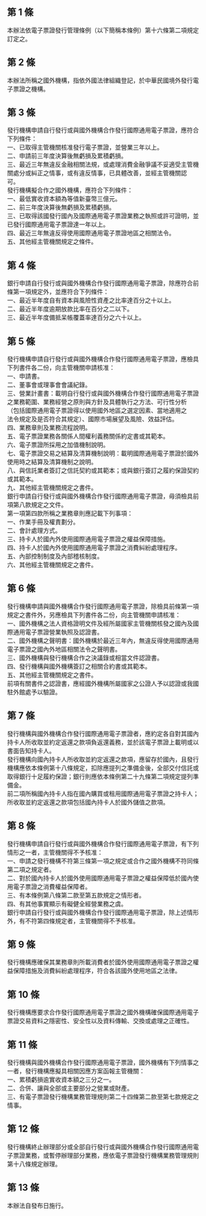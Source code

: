 第 1 條
-------
本辦法依電子票證發行管理條例（以下簡稱本條例）第十六條第二項規定  
訂定之。

第 2 條
-------
本辦法所稱之國外機構，指依外國法律組織登記，於中華民國境外發行電  
子票證之機構。

第 3 條
-------
發行機構申請自行發行或與國外機構合作發行國際通用電子票證，應符合  
下列條件：  
一、已取得主管機關核准發行電子票證，並營業三年以上。  
二、申請前三年度決算後無虧損及累積虧損。  
三、最近三年無違反金融相關法規，或處理消費金融爭議不妥適受主管機  
    關處分或糾正之情事，或有違反情事，已具體改善，並經主管機關認  
    可。  
發行機構擬合作之國外機構，應符合下列條件：  
一、最低實收資本額為等值新臺幣三億元。  
二、前三年度決算後無虧損及累積虧損。  
三、已取得該國發行國內及國際通用電子票證業務之執照或許可證明，並  
    已發行國際通用電子票證達一年以上。  
四、最近三年無違反得使用國際通用電子票證地區之相關法令。  
五、其他經主管機關規定之條件。

第 4 條
-------
銀行申請自行發行或與國外機構合作發行國際通用電子票證，除應符合前  
條第一項規定外，並應符合下列條件：  
一、最近半年度自有資本與風險性資產之比率達百分之十以上。  
二、最近半年度逾期放款比率在百分之二以下。  
三、最近半年度備抵呆帳覆蓋率達百分之六十以上。

第 5 條
-------
發行機構申請自行發行或與國外機構合作發行國際通用電子票證，應檢具  
下列書件各二份，向主管機關申請核准：  
一、申請書。  
二、董事會或理事會會議紀錄。  
三、營業計畫書：載明自行發行或與國外機構合作發行國際通用電子票證  
    之業務範圍、業務經營之原則與方針及具體執行之方法、可行性分析  
    （包括國際通用電子票證得以使用國外地區之選定因素、當地適用之  
    法令規定及是否符合其規定）、國際市場展望及風險、效益評估。  
四、業務章則及業務流程說明。  
五、電子票證業務各關係人間權利義務關係約定書或其範本。  
六、電子票證所採用之加值機制說明。  
七、電子票證交易之結算及清算機制說明：載明國際通用電子票證於國外  
    使用時之結算及清算機制之說明。  
八、與信託業者簽訂之信託契約或其範本；或與銀行簽訂之履約保證契約  
    或其範本。  
九、其他經主管機關規定之書件。  
銀行申請自行發行或與國外機構合作發行國際通用電子票證，毋須檢具前  
項第八款規定之文件。  
第一項第四款所稱之業務章則應記載下列事項：  
一、作業手冊及權責劃分。  
二、會計處理方式。  
三、持卡人於國內外使用國際通用電子票證之權益保障措施。  
四、持卡人於國內外使用國際通用電子票證之消費糾紛處理程序。  
五、內部控制制度及內部稽核制度。  
六、其他經主管機關規定之書件。

第 6 條
-------
發行機構申請與國外機構合作發行國際通用電子票證，除檢具前條第一項  
規定之書件外，另應檢具下列書件各二份，向主管機關申請核准：  
一、國外機構之法人資格證明文件及經所屬國家主管機關核發之國內及國  
    際通用電子票證營業執照及認證書。  
二、國外機構之聲明書：國外機構於最近三年內，無違反得使用國際通用  
    電子票證之國內外地區相關法令之聲明書。  
三、國外機構與發行機構合作之決議錄或相當文件認證書。  
四、發行機構與國外機構簽訂之相關合約書或其範本。  
五、其他經主管機關規定之書件。  
前項有關書件之認證書，應經國外機構所屬國家之公證人予以認證或我國  
駐外館處予以驗證。

第 7 條
-------
發行機構與國外機構合作發行國際通用電子票證者，應約定各自對其國內  
持卡人所收取並約定返還之款項負返還義務，並於該電子票證上載明或以  
書面告知持卡人。  
發行機構向國內持卡人所收取並約定返還之款項，應留存於國內，且發行  
機構應依本條例第十八條規定，扣除應提列之準備金後，全部交付信託或  
取得銀行十足履約保證；銀行則應依本條例第二十九條第二項規定提列準  
備金。  
前二項所稱國內持卡人指在國內購買或租用國際通用電子票證之持卡人；  
所收取並約定返還之款項包括國內持卡人於國外儲值之款項。

第 8 條
-------
發行機構申請自行發行或與國外機構合作發行國際通用電子票證，有下列  
情形之一者，主管機關得不予核准：  
一、申請之發行機構不符第三條第一項之規定或合作之國外機構不符同條  
    第二項之規定者。  
二、對於國內持卡人於國外使用國際通用電子票證之權益保障低於國內使  
    用電子票證之消費權益保障者。  
三、有本條例第八條第二款至第五款規定之情形者。  
四、有其他事實顯示有礙健全經營業務之虞。  
銀行申請自行發行或與國外機構合作發行國際通用電子票證，除上述情形  
外，有不符第四條規定者，主管機關得不予核准。

第 9 條
-------
發行機構應確保其業務章則所載消費者於國外使用國際通用電子票證之權  
益保障措施及消費糾紛處理程序，符合各該國外使用地區之法律。

第 10 條
--------
發行機構應要求合作發行國際通用電子票證之國外機構確保國際通用電子  
票證交易資料之隱密性、安全性以及資料傳輸、交換或處理之正確性。

第 11 條
--------
發行機構與國外機構合作發行國際通用電子票證，國外機構有下列情事之  
一者，發行機構應擬具相關因應方案函報主管機關：  
一、累積虧損逾實收資本額之三分之一。  
二、合併、讓與全部或主要部分之營業或財產。  
三、有電子票證發行機構業務管理規則第二十四條第二款至第七款規定之  
    情事。

第 12 條
--------
發行機構終止辦理部分或全部自行發行或與國外機構合作發行國際通用電  
子票證業務，或暫停辦理部分業務，應依電子票證發行機構業務管理規則  
第十八條規定辦理。

第 13 條
--------
本辦法自發布日施行。


